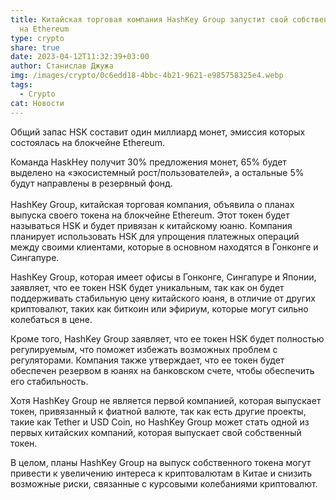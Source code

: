 ```yaml
---
title: Китайская торговая компания HashKey Group запустит свой собственный токен
  на Ethereum
type: crypto
share: true
date: 2023-04-12T11:32:39+03:00
author: Станислав Джужа
img: /images/crypto/0c6edd18-4bbc-4b21-9621-e985758325e4.webp
tags:
  - Crypto
cat: Новости
---
```

Общий запас HSK составит один миллиард монет, эмиссия которых состоялась на блокчейне Ethereum.

Команда HaskHey получит 30% предложения монет, 65% будет выделено на «экосистемный рост/пользователей», а остальные 5% будут направлены в резервный фонд.\
\
HashKey Group, китайская торговая компания, объявила о планах выпуска своего токена на блокчейне Ethereum. Этот токен будет называться HSK и будет привязан к китайскому юаню. Компания планирует использовать HSK для упрощения платежных операций между своими клиентами, которые в основном находятся в Гонконге и Сингапуре.

HashKey Group, которая имеет офисы в Гонконге, Сингапуре и Японии, заявляет, что ее токен HSK будет уникальным, так как он будет поддерживать стабильную цену китайского юаня, в отличие от других криптовалют, таких как биткоин или эфириум, которые могут сильно колебаться в цене.

Кроме того, HashKey Group заявляет, что ее токен HSK будет полностью регулируемым, что поможет избежать возможных проблем с регуляторами. Компания также утверждает, что ее токен будет обеспечен резервом в юанях на банковском счете, чтобы обеспечить его стабильность.

Хотя HashKey Group не является первой компанией, которая выпускает токен, привязанный к фиатной валюте, так как есть другие проекты, такие как Tether и USD Coin, но HashKey Group может стать одной из первых китайских компаний, которая выпускает свой собственный токен.

В целом, планы HashKey Group на выпуск собственного токена могут привести к увеличению интереса к криптовалютам в Китае и снизить возможные риски, связанные с курсовыми колебаниями криптовалют.